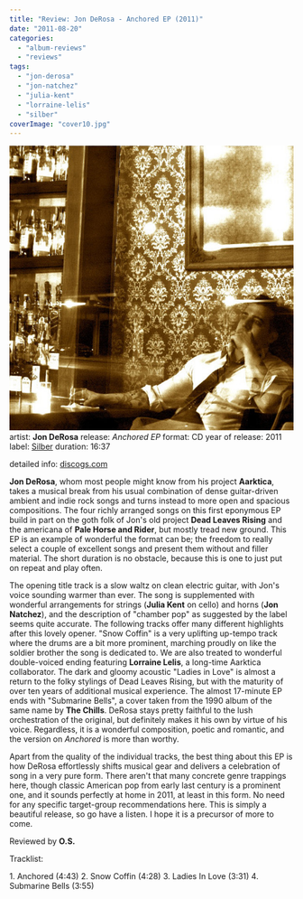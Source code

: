 ```yaml
---
title: "Review: Jon DeRosa - Anchored EP (2011)"
date: "2011-08-20"
categories: 
  - "album-reviews"
  - "reviews"
tags: 
  - "jon-derosa"
  - "jon-natchez"
  - "julia-kent"
  - "lorraine-lelis"
  - "silber"
coverImage: "cover10.jpg"
---
```


[![](images/cover10.jpg "jdr_anchored")](http://www.eveningoflight.nl/wordpress/wp-content/uploads/2011/08/cover10.jpg)artist: **Jon DeRosa** release: _Anchored EP_ format: CD year of release: 2011 label: [Silber](http://www.silbermedia.com/) duration: 16:37

detailed info: [discogs.com](http://www.discogs.com/Jon-DeRosa-Anchored-EP/release/3050662)

**Jon DeRosa**, whom most people might know from his project **Aarktica**, takes a musical break from his usual combination of dense guitar-driven ambient and indie rock songs and turns instead to more open and spacious compositions. The four richly arranged songs on this first eponymous EP build in part on the goth folk of Jon's old project **Dead Leaves Rising** and the americana of **Pale Horse and Rider**, but mostly tread new ground. This EP is an example of wonderful the format can be; the freedom to really select a couple of excellent songs and present them without and filler material. The short duration is no obstacle, because this is one to just put on repeat and play often.

The opening title track is a slow waltz on clean electric guitar, with Jon's voice sounding warmer than ever. The song is supplemented with wonderful arrangements for strings (**Julia Kent** on cello) and horns (**Jon Natchez**), and the description of "chamber pop" as suggested by the label seems quite accurate. The following tracks offer many different highlights after this lovely opener. "Snow Coffin" is a very uplifting up-tempo track where the drums are a bit more prominent, marching proudly on like the soldier brother the song is dedicated to. We are also treated to wonderful double-voiced ending featuring **Lorraine Lelis**, a long-time Aarktica collaborator. The dark and gloomy acoustic "Ladies in Love" is almost a return to the folky stylings of Dead Leaves Rising, but with the maturity of over ten years of additional musical experience. The almost 17-minute EP ends with "Submarine Bells", a cover taken from the 1990 album of the same name by **The Chills**. DeRosa stays pretty faithful to the lush orchestration of the original, but definitely makes it his own by virtue of his voice. Regardless, it is a wonderful composition, poetic and romantic, and the version on _Anchored_ is more than worthy.

Apart from the quality of the individual tracks, the best thing about this EP is how DeRosa effortlessly shifts musical gear and delivers a celebration of song in a very pure form. There aren't that many concrete genre trappings here, though classic American pop from early last century is a prominent one, and it sounds perfectly at home in 2011, at least in this form. No need for any specific target-group recommendations here. This is simply a beautiful release, so go have a listen. I hope it is a precursor of more to come.

Reviewed by **O.S.**

Tracklist:

1\. Anchored (4:43) 2. Snow Coffin (4:28) 3. Ladies In Love (3:31) 4. Submarine Bells (3:55)
